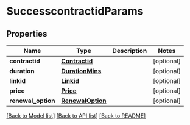 # SuccesscontractidParams

## Properties
Name | Type | Description | Notes
------------ | ------------- | ------------- | -------------
**contractid** | [**Contractid**](Contractid.md) |  | [optional] 
**duration** | [**DurationMins**](DurationMins.md) |  | [optional] 
**linkid** | [**Linkid**](Linkid.md) |  | [optional] 
**price** | [**Price**](Price.md) |  | [optional] 
**renewal_option** | [**RenewalOption**](RenewalOption.md) |  | [optional] 

[[Back to Model list]](../README.md#documentation-for-models) [[Back to API list]](../README.md#documentation-for-api-endpoints) [[Back to README]](../README.md)


